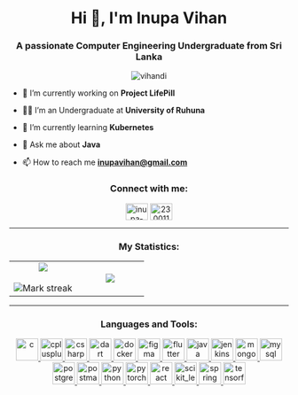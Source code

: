 <h1 align="center">Hi 👋, I'm Inupa Vihan</h1>
<h3 align="center">A passionate Computer Engineering Undergraduate from Sri Lanka</h3>

<p align="center"> <img src="https://komarev.com/ghpvc/?username=vihandi&label=Profile%20views&color=6f6e6e&style=flat" alt="vihandi" /> </p>

- 🔭 I’m currently working on **Project LifePill**

- 🧑‍🎓 I’m an Undergraduate at **University of Ruhuna**

- 🌱 I’m currently learning **Kubernetes**

- 💬 Ask me about **Java**

- 📫 How to reach me **inupavihan@gmail.com**

<h3 align="center">Connect with me:</h3>
<p align="center">
<a href="https://linkedin.com/in/inupa-vihan" target="blank"><img align="center" src="https://raw.githubusercontent.com/rahuldkjain/github-profile-readme-generator/master/src/images/icons/Social/linked-in-alt.svg" alt="inupa-vihan" height="30" width="40" /></a>
<a href="https://stackoverflow.com/users/23001181" target="blank"><img align="center" src="https://raw.githubusercontent.com/rahuldkjain/github-profile-readme-generator/master/src/images/icons/Social/stack-overflow.svg" alt="23001181" height="30" width="40" /></a>
</p>

---

<h3 align="center">My Statistics:</h3>
<p align="center">
<table align="center">
<tr border="none">
<td width="50%" align="center">
  
  <img  align="center"  src="https://github-readme-stats.vercel.app/api?username=VihanDI&theme=dark&show_icons=true&count_private=true" />
  <br></br>
  <img  title="🔥 Get streak stats for your profile at git.io/streak-stats" alt="Mark streak" src="https://github-readme-streak-stats.herokuapp.com/?user=VihanDI&theme=dark&hide_border=false" /> 
</td>
<td width="50%" align="center">

  <img  align="center"  src="https://github-readme-stats.anuraghazra1.vercel.app/api/top-langs/?username=VihanDI&theme=dark&hide_border=false&no-bg=true&no-frame=true&langs_count=7"/>
  
  </td>
</tr>
</table>

---

<h3 align="center">Languages and Tools:</h3>
<p align="center"> 
  <a href="https://www.cprogramming.com/" target="_blank" rel="noreferrer"> 
    <img src="https://github.com/VihanDI/skill-icons/blob/main/skill-icons/icons/C.svg" alt="c" width="40" height="40"/> 
  </a> 
  <a href="https://www.w3schools.com/cpp/" target="_blank" rel="noreferrer"> 
    <img src="https://github.com/VihanDI/skill-icons/blob/main/skill-icons/icons/CPP.svg" alt="cplusplus" width="40" height="40"/> 
  </a>
  <a href="https://www.w3schools.com/cs/" target="_blank" rel="noreferrer"> 
    <img src="https://github.com/VihanDI/skill-icons/blob/main/skill-icons/icons/CS.svg" alt="csharp" width="40" height="40"/> 
  </a>
  <a href="https://dart.dev" target="_blank" rel="noreferrer"> 
    <img src="https://github.com/VihanDI/skill-icons/blob/main/skill-icons/icons/Dart-Dark.svg" alt="dart" width="40" height="40"/> 
  </a>
  <a href="https://www.docker.com/" target="_blank" rel="noreferrer"> 
    <img src="https://github.com/VihanDI/skill-icons/blob/main/skill-icons/icons/Docker.svg" alt="docker" width="40" height="40"/> 
  </a> 
  <a href="https://www.figma.com/" target="_blank" rel="noreferrer"> 
    <img src="https://github.com/VihanDI/skill-icons/blob/main/skill-icons/icons/Figma-Dark.svg" alt="figma" width="40" height="40"/> 
  </a> 
  <a href="https://flutter.dev" target="_blank" rel="noreferrer"> 
    <img src="https://github.com/VihanDI/skill-icons/blob/main/skill-icons/icons/Flutter-Dark.svg" alt="flutter" width="40" height="40"/> 
  </a> 
  <a href="https://www.java.com" target="_blank" rel="noreferrer"> 
    <img src="https://github.com/VihanDI/skill-icons/blob/main/skill-icons/icons/Java-Dark.svg" alt="java" width="40" height="40"/> 
  </a> 
  <a href="https://www.jenkins.io" target="_blank" rel="noreferrer"> 
    <img src="https://github.com/VihanDI/skill-icons/blob/main/skill-icons/icons/Jenkins-Dark.svg" alt="jenkins" width="40" height="40"/> 
  </a>
  <a href="https://www.mongodb.com/" target="_blank" rel="noreferrer"> 
    <img src="https://github.com/VihanDI/skill-icons/blob/main/skill-icons/icons/MongoDB.svg" alt="mongodb" width="40" height="40"/> 
  </a> 
  <a href="https://www.mysql.com/" target="_blank" rel="noreferrer"> 
    <img src="https://github.com/VihanDI/skill-icons/blob/main/skill-icons/icons/MySQL-Dark.svg" alt="mysql" width="40" height="40"/> 
  </a> 
  <a href="https://www.postgresql.org" target="_blank" rel="noreferrer"> 
    <img src="https://github.com/VihanDI/skill-icons/blob/main/skill-icons/icons/PostgreSQL-Dark.svg" alt="postgresql" width="40" height="40"/> 
  </a> 
  <a href="https://postman.com" target="_blank" rel="noreferrer"> 
    <img src="https://github.com/VihanDI/skill-icons/blob/main/skill-icons/icons/Postman.svg" alt="postman" width="40" height="40"/> 
  </a> 
  <a href="https://www.python.org" target="_blank" rel="noreferrer"> 
    <img src="https://github.com/VihanDI/skill-icons/blob/main/skill-icons/icons/Python-Dark.svg" alt="python" width="40" height="40"/> 
  </a> 
  <a href="https://pytorch.org/" target="_blank" rel="noreferrer"> 
    <img src="https://github.com/VihanDI/skill-icons/blob/main/skill-icons/icons/PyTorch-Dark.svg" alt="pytorch" width="40" height="40"/> 
  </a> 
  <a href="https://reactjs.org/" target="_blank" rel="noreferrer"> 
    <img src="https://github.com/VihanDI/skill-icons/blob/main/skill-icons/icons/React-Dark.svg" alt="react" width="40" height="40"/> 
  </a> 
  <a href="https://scikit-learn.org/" target="_blank" rel="noreferrer"> 
    <img src="https://github.com/VihanDI/skill-icons/blob/main/skill-icons/icons/ScikitLearn-Dark.svg" alt="scikit_learn" width="40" height="40"/> 
  </a> 
  <a href="https://spring.io/" target="_blank" rel="noreferrer"> 
    <img src="https://github.com/VihanDI/skill-icons/blob/main/skill-icons/icons/Spring-Dark.svg" alt="spring" width="40" height="40"/> 
  </a>
  <a href="https://www.tensorflow.org/" target="_blank" rel="noreferrer"> 
    <img src="https://github.com/VihanDI/skill-icons/blob/main/skill-icons/icons/TensorFlow-Dark.svg" alt="tensorflow" width="40" height="40"/> 
  </a> 
</p>
